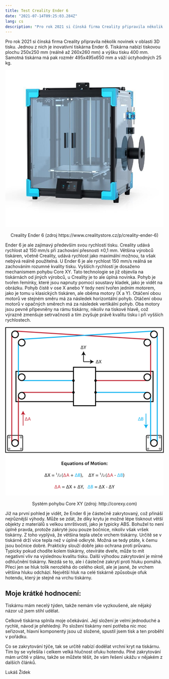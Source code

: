 ```yaml
---
title: Test Creality Ender 6
date: "2021-07-14T09:25:03.284Z"
lang: cs
description: "Pro rok 2021 si čínská firma Creality připravila několik novinek v oblasti 3D tisku. Jednou z nich je  inovativní tiskárna Ender 6. Tiskárna nabízí tiskovou plochu 250x250 mm (reálně až 260x260 mm) a výšku tisku 400 mm. Samotná tiskárna má pak rozměr 495x495x650 mm a váží úctyhodných 25 kg."
---
```


Pro rok 2021 si čínská firma Creality připravila několik novinek v oblasti 3D tisku. Jednou z nich je  inovativní tiskárna Ender 6. Tiskárna nabízí tiskovou plochu 250x250 mm (reálně až 260x260 mm) a výšku tisku 400 mm. Samotná tiskárna má pak rozměr 495x495x650 mm a váží úctyhodných 25 kg.

![Creality Ender 6 (zdroj: https://www.crealitystore.cz/p/creality-ender-6)](./ender-6.jpg)
<p align="center">Creality Ender 6 (zdroj https://www.crealitystore.cz/p/creality-ender-6)</p>

Ender 6 je ale zajímavý především svou rychlostí tisku. Creality udává rychlost až 150 mm/s při zachování přesnosti ±0,1 mm. Většina výrobců tiskáren, včetně Creality, udává rychlost jako maximální možnou, ta však nebývá reálně použitelná. U Ender 6 je ale rychlost 150 mm/s reálná se zachováním rozumné kvality tisku. Vyšších rychlostí je dosaženo mechanismem pohybu Core XY. Tato technologie se již objevila na tiskárnách od jiných výrobců, u Creality je to ale úplná novinka. Pohyb je tvořen řemínky, které jsou napnuty pomocí soustavy kladek, jako je vidět na obrázku. Pohyb čistě v ose X anebo Y tedy není tvořen jedním motorem, jako je tomu u klasických tiskáren, ale oběma motory (X a Y). Otáčení obou motorů ve stejném směru má za následek horizontální pohyb. Otáčení obou motorů v opačných směrech má za následek vertikální pohyb. Oba motory jsou pevně připevněny na rámu tiskárny, nikoliv na tiskové hlavě, což výrazně zmenšuje setrvačnosti a tím zvyšuje právě kvalitu tisku i při vyšších rychlostech.

![Systém pohybu Core XY (zdroj: http://corexy.com)](./motion-system-core-xy.png)
<p align="center">Systém pohybu Core XY (zdroj: http://corexy.com)</p>

Již na první pohled je vidět, že Ender 6 je částečně zakrytovaný, což přináší nejrůznější výhody. Může se zdát, že díky krytu je možné lépe tisknout větší objekty z materiálů s velkou smrštivostí, jako je typicky ABS. Bohužel to není úplně pravda, protože zakryté jsou pouze bočnice, nikoliv však vršek tiskárny. Z toho vyplývá, že většina tepla uteče vrchem tiskárny. Určitě se v tiskárně drží více tepla než v úplně odkryté. Možná se tedy ptáte, k čemu jsou bočnice dobré. Prakticky slouží dobře jako ochrana proti průvanu. Typicky pokud chodíte kolem tiskárny, otevíráte dveře, může to mít negativní vliv na výslednou kvalitu tisku. Další výhodou zakrytování je mírné odhlučnění tiskárny. Nezdá se to, ale i částečné zakrytí proti hluku pomáhá. Přeci jen se hluk tolik nerozléhá do celého okolí, ale je jasné, že vrchem většina hluku odchází. Největší hluk na celé tiskárně způsobuje ofuk hotendu, který je stejně na vrchu tiskárny.

## Moje krátké hodnocení:

Tiskárnu mám necelý týden, takže nemám vše vyzkoušené, ale nějaký názor už jsem stihl udělat. 

Celkově tiskárna splnila moje očekávání. Její složení je velmi jednoduché a rychlé, návod je přehledný. Po složení tiskárny není potřeba nic moc seřizovat, hlavní komponenty jsou už složené, spustil jsem tisk a ten proběhl v pořádku. 

Co se zakrytování týče, tak se určitě nabízí dodělat vrchní kryt na tiskárnu. Tím by se vyřešila i celkem velká hlučnost ofuku hotendu.  Plné zakrytování mám určitě v plánu, takže se můžete těšit, že vám řešení ukážu v nějakém z dalších článků. 

Lukáš Žídek
